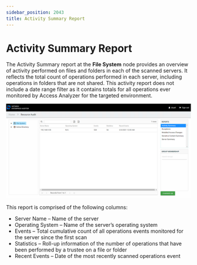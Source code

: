 ```yaml
---
sidebar_position: 2043
title: Activity Summary Report
---
```


# Activity Summary Report

The Activity Summary report at the **File System** node provides an overview of activity performed on files and folders in each of the scanned servers. It reflects the total count of operations performed in each server, including operations in folders that are not shared. This activity report does not include a date range filter as it contains totals for all operations ever monitored by Access Analyzer for the targeted environment.

![Activity Summary report at the File System node](../../../../../../../static/images/AccessInformationCenter_12.0/Content/Resources/Images/Access/InformationCenter/ResourceAudit/FileSystem/ActivitySummary.png "Activity Summary report at the File System node")

This report is comprised of the following columns:

* Server Name – Name of the server
* Operating System – Name of the server’s operating system
* Events – Total cumulative count of all operations events monitored for the server since the first scan
* Statistics – Roll-up information of the number of operations that have been performed by a trustee on a file or folder
* Recent Events – Date of the most recently scanned operations event
